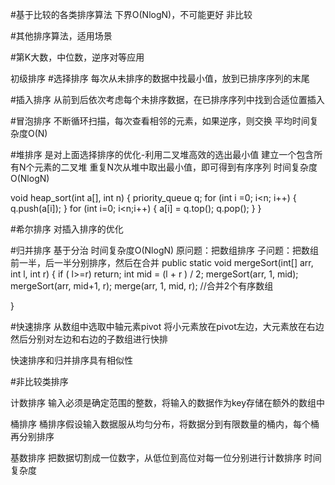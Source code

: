 #基于比较的各类排序算法
下界O(NlogN)，不可能更好
非比较

#其他排序算法，适用场景

#第K大数，中位数，逆序对等应用

初级排序
#选择排序
每次从未排序的数据中找最小值，放到已排序序列的末尾

#插入排序
从前到后依次考虑每个未排序数据，在已排序序列中找到合适位置插入

#冒泡排序
不断循环扫描，每次查看相邻的元素，如果逆序，则交换
平均时间复杂度O(N)

#堆排序
是对上面选择排序的优化-利用二叉堆高效的选出最小值
建立一个包含所有N个元素的二叉堆
重复N次从堆中取出最小值，即可得到有序序列
时间复杂度O(NlogN)

void heap_sort(int a[], int n) {
    priority_queue<int> q;
    for (int i =0; i<n; i++) {
        q.push(a[i]);
    }
    for (int i=0; i<n;i++) {
        a[i] = q.top();
        q.pop();
    }
}

#希尔排序
对插入排序的优化

#归并排序
基于分治
时间复杂度O(NlogN)
原问题：把数组排序
子问题：把数组前一半，后一半分别排序，然后在合并
public static void mergeSort(int[] arr, int l, int r) {
    if ( l>=r) return;
    int mid = (l + r ) / 2;
    mergeSort(arr, 1, mid);
    mergeSort(arr, mid+1, r);
    merge(arr, 1, mid, r); //合并2个有序数组

}

#快速排序
从数组中选取中轴元素pivot
将小元素放在pivot左边，大元素放在右边
然后分别对左边和右边的子数组进行快排

快速排序和归并排序具有相似性

#非比较类排序

计数排序
输入必须是确定范围的整数，将输入的数据作为key存储在额外的数组中

桶排序
桶排序假设输入数据服从均匀分布，将数据分到有限数量的桶内，每个桶再分别排序

基数排序
把数据切割成一位数字，从低位到高位对每一位分别进行计数排序
时间复杂度

